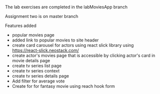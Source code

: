 The lab exercises are completed in the labMoviesApp branch

Assignment two is on master branch

Features added
- popular movies page
- added link to popular movies to site header
- create card carousel for actors using react slick library using https://react-slick.neostack.com/
- create actor's movies page that is accessible by clicking actor's card in movie details page 
- create tv series list page
- create tv series context
- create tv series details page
- Add filter for average vote
- Create for for fantasy movie using reach hook form
